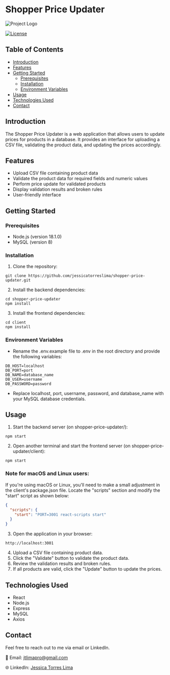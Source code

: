 # Shopper Price Updater

![Project Logo](https://media.licdn.com/dms/image/C4D0BAQFEJ0yrCSp-fw/company-logo_200_200/0/1621454624147?e=1692230400&v=beta&t=KeiqJJthUg4Wv6c9zfMQ05YqQqXzv4pdLsHYDjWCcRc)

[![License](https://img.shields.io/badge/license-MIT-blue.svg)](https://opensource.org/licenses/MIT)

## Table of Contents

- [Introduction](#introduction)
- [Features](#features)
- [Getting Started](#getting-started)
  - [Prerequisites](#prerequisites)
  - [Installation](#installation)
  - [Environment Variables](#environment-variables)
- [Usage](#usage)
- [Technologies Used](#technologies-used)
- [Contact](#contact)

## Introduction

The Shopper Price Updater is a web application that allows users to update prices for products in a database. It provides an interface for uploading a CSV file, validating the product data, and updating the prices accordingly.

## Features

- Upload CSV file containing product data
- Validate the product data for required fields and numeric values
- Perform price update for validated products
- Display validation results and broken rules
- User-friendly interface

## Getting Started

### Prerequisites

- Node.js (version 18.1.0)
- MySQL (version 8)

### Installation

1. Clone the repository:

```shell
git clone https://github.com/jessicatorreslima/shopper-price-updater.git
```

2. Install the backend dependencies:

```shell
cd shopper-price-updater
npm install
```

3. Install the frontend dependencies:

```shell
cd client
npm install
```

### Environment Variables

- Rename the .env.example file to .env in the root directory and provide the following variables:

```shell
DB_HOST=localhost
DB_PORT=port
DB_NAME=database_name
DB_USER=username
DB_PASSWORD=password
```

- Replace localhost, port, username, password, and database_name with your MySQL database credentials.

## Usage

1. Start the backend server (on shopper-price-updater/):

```shell
npm start
```

2. Open another terminal and start the frontend server (on shopper-price-updater/client):

```shell
npm start
```

### Note for macOS and Linux users:

If you're using macOS or Linux, you'll need to make a small adjustment in the client's package.json file. Locate the "scripts" section and modify the "start" script as shown below:
```json
{
  "scripts": {
    "start": "PORT=3001 react-scripts start"
  }
}
```

3. Open the application in your browser:

```shell
http://localhost:3001
```

4. Upload a CSV file containing product data.
5. Click the "Validate" button to validate the product data.
6. Review the validation results and broken rules.
7. If all products are valid, click the "Update" button to update the prices.

## Technologies Used

- React
- Node.js
- Express
- MySQL
- Axios

## Contact

Feel free to reach out to me via email or LinkedIn.

📧 Email: jtlimapro@gmail.com

🌐 LinkedIn: [Jessica Torres Lima](https://www.linkedin.com/in/jessicatorreslima/)
